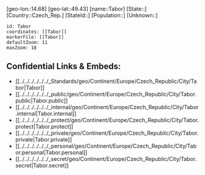 ﻿---
location: [49.43,14.68]
mapzoom: [7,12] 
mapmarker: city 
type: City
tags:
- geo/City


SpocWebEntityId: 34731
isDeleted: false
confidential: public

---
[geo-lon::14.68]
[geo-lat::49.43]
[name::Tabor]
[State::]
[Country::Czech_Rep.]
[StateId::]
[Population::]
[Unknown::]


```leaflet
id: Tabor
coordinates: [[Tabor]]
markerFile: [[Tabor]]
defaultZoom: 11 
maxZoom: 18
```


## Confidential Links & Embeds: 
- [[../../../../../../_Standards/geo/Continent/Europe/Czech_Republic/City/Tabor|Tabor]] 
- [[../../../../../../_public/geo/Continent/Europe/Czech_Republic/City/Tabor.public|Tabor.public]] 
- [[../../../../../../_internal/geo/Continent/Europe/Czech_Republic/City/Tabor.internal|Tabor.internal]] 
- [[../../../../../../_protect/geo/Continent/Europe/Czech_Republic/City/Tabor.protect|Tabor.protect]] 
- [[../../../../../../_private/geo/Continent/Europe/Czech_Republic/City/Tabor.private|Tabor.private]] 
- [[../../../../../../_personal/geo/Continent/Europe/Czech_Republic/City/Tabor.personal|Tabor.personal]] 
- [[../../../../../../_secret/geo/Continent/Europe/Czech_Republic/City/Tabor.secret|Tabor.secret]] 
